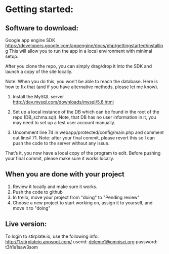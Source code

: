 Getting started:
==============

Software to download:
--------------------

Google app engine SDK
https://developers.google.com/appengine/docs/php/gettingstarted/installing
This will allow you to run the app in a local environment with minimal setup. 

After you clone the repo, you can simply drag/drop it into the SDK and launch a copy of the site locally.

Note: When you do this, you won’t be able to reach the database. Here is how to fix that (and if you have alternative methods, please let me know).

1. Install the MySQL server http://dev.mysql.com/downloads/mysql/5.6.html

2. Set up a local instance of the DB which can be found in the root of the repo (DB_schma.sql). Note, that DB has no user information in it, you may need to set up a test user account manually. 
3. Uncomment line 74 in webapp/protected/config/main.php and comment out line# 71. 
Note: after your final commit, please revert this so I can push the code to the server without any issue.

That’s it, you now have a local copy of the program to edit. 
Before pushing your final commit, please make sure it works locally. 

When you are done with your project
----------------
1. Review it locally and make sure it works. 
2. Push the code to github 
3. In trello, move your project from "doing" to "Pending review"
4. Choose a new project to start working on, assign it to yourself, and move it to "doing"

Live version: 
-------------
To login to stirplate.io, use the following info:
http://1.stirplateio.appspot.com/
userid: deleme1@omnisci.org
password: t3h1s1saw3som
